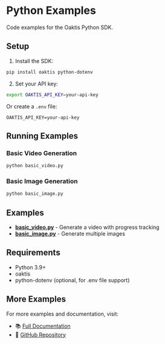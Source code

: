 # Python Examples

Code examples for the Oaktis Python SDK.

## Setup

1. Install the SDK:

```bash
pip install oaktis python-dotenv
```

2. Set your API key:

```bash
export OAKTIS_API_KEY=your-api-key
```

Or create a `.env` file:

```env
OAKTIS_API_KEY=your-api-key
```

## Running Examples

### Basic Video Generation

```bash
python basic_video.py
```

### Basic Image Generation

```bash
python basic_image.py
```

## Examples

- **[basic_video.py](basic_video.py)** - Generate a video with progress tracking
- **[basic_image.py](basic_image.py)** - Generate multiple images

## Requirements

- Python 3.9+
- oaktis
- python-dotenv (optional, for .env file support)

## More Examples

For more examples and documentation, visit:

- 📚 [Full Documentation](https://docs.oaktis.com)
- 🐙 [GitHub Repository](https://github.com/Oaktis/Oaktis)

